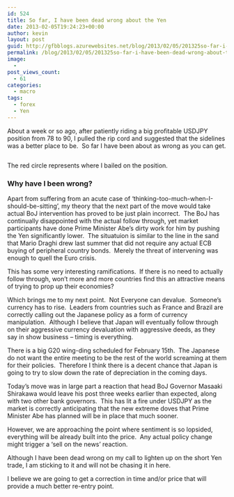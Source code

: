 ```yaml
---
id: 524
title: So far, I have been dead wrong about the Yen
date: 2013-02-05T19:24:23+00:00
author: kevin
layout: post
guid: http://gfbblogs.azurewebsites.net/blog/2013/02/05/201325so-far-i-have-been-dead-wrong-about-the-yen/
permalink: /blog/2013/02/05/201325so-far-i-have-been-dead-wrong-about-the-yen/
image:
  - 
post_views_count:
  - 61
categories:
  - macro
tags:
  - forex
  - Yen
---
```

About a week or so ago, after patiently riding a big profitable USDJPY position from 78 to 90, I pulled the rip cord and suggested that the sidelines was a better place to be.  So far I have been about as wrong as you can get.

<img class="aligncenter" alt="" src="http://themacrotourist.com/blogs/JPY%20Feb%2005%2013.gif" />

The red circle represents where I bailed on the position.

### Why have I been wrong?

Apart from suffering from an acute case of &#8216;thinking-too-much-when-I-should-be-sitting&#8217;, my theory that the next part of the move would take actual BoJ intervention has proved to be just plain incorrect.  The BoJ has continually disappointed with the actual follow through, yet market participants have done Prime Minister Abe&#8217;s dirty work for him by pushing the Yen significantly lower.  The situatuion is similar to the line in the sand that Mario Draghi drew last summer that did not require any actual ECB buying of peripheral country bonds.  Merely the threat of intervening was enough to quell the Euro crisis.

This has some very interesting ramifications.  If there is no need to actually follow through, won&#8217;t more and more countries find this an attractive means of trying to prop up their economies?

Which brings me to my next point.  Not Everyone can devalue.  Someone&#8217;s currency has to rise.  Leaders from countries such as France and Brazil are correctly calling out the Japanese policy as a form of currency manipulation.  Although I believe that Japan will eventually follow through on their aggressive currency devaluation with aggressive deeds, as they say in show business &#8211; timing is everything.

There is a big G20 wing-ding scheduled for February 15th.  The Japanese do not want the entire meeting to be the rest of the world screaming at them for their policies.  Therefore I think there is a decent chance that Japan is going to try to slow down the rate of depreciation in the coming days.

Today&#8217;s move was in large part a reaction that head BoJ Governor Masaaki Shirakawa would leave his post three weeks earlier than expected, along with two other bank governors.  This has lit a fire under USDJPY as the market is correctly anticipating that the new extreme doves that Prime Minister Abe has planned will be in place that much sooner.

However, we are approaching the point where sentiment is so lopsided, everything will be already built into the price.  Any actual policy change might trigger a &#8216;sell on the news&#8217; reaction.

Although I have been dead wrong on my call to lighten up on the short Yen trade, I am sticking to it and will not be chasing it in here.

I believe we are going to get a correction in time and/or price that will provide a much better re-entry point.